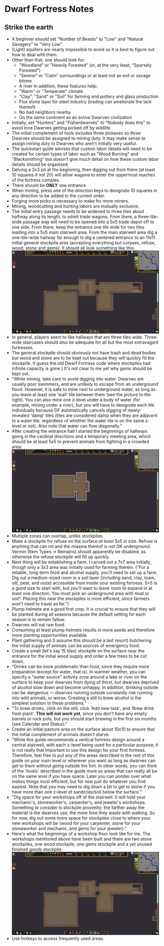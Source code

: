 # Dwarf Fortress Notes

## Strike the earth

* A beginner should set "Number of Beasts" to "Low" and "Natural Savagery" to
"Very Low".
* (Light) aquifers are nearly impossible to avoid so it is best to figure out
how to deal with them.
* Other than that, one should look for:
  * "Woodland" or "Heavily Forested" (or, at the very least, "Sparsely
  Forested")
  * "Serene" or "Calm" surroundings or at least not an evil or savage biome
  * A river
  In addition, these features help:
  * "Warm" or "Temperate" climate
  * "Clay", "Sand" or "Soil" for farming and pottery and glass production
  * Flux stone layer for steel industry (trading can ameliorate the lack
  thereof)
  * No bad neighbors nearby
  * On the same continent as an active Dwarven civilization
* Initially, set "Hunters" and "Fisherdwarves" to "Nobody does this" to avoid
lone Dwarves getting picked off by wildlife.
* The initial complement of tools includes three pickaxes so three Dwarves
should be assigned to mining duty. It may make sense to assign mining duty to
Dwarves who aren't initially very useful.
* The quickstart guide advises that custom labor details will need to be
created for certain types of labor such as "Wood Burning" and "Blacksmithing"
but doesn't give much detail on how these custom labor details should be
organized.
* Delving a 3x3 pit at the beginning, then digging out from there (at least 10
squares if not 20) will allow wagons to enter the uppermost reaches of the
fortress complex.
* There should be **ONLY** one entrance.
* When mining, press one of the direction keys to designate 10 squares in any
direction to be added to the current order.
* Forging more picks is necessary to make for more miners.
* Mining, woodcutting and hunting labors are mutually exclusive.
* The initial entry passage needs to be widened to three tiles about halfway
along its length, to admit trade wagons. From there, a three-tile-wide passage
way will need to be opened into a 5x5 trade depot off to one side. From there,
keep the entrance one tile wide for two tiles leading into a 5x5 main
stairwell area. From the main stairwell area dig a one-tile-wide hallway far
enough to dig a centered entrance to an 11x11 initial general stockpile area
(accepting everything but corpses, refuse, wood, stone and gems). It should
all look something like this: ![Entrance halls](df-entrance-halls.png)
* In general, players seem to like hallways that are three tiles wide.
Three-wide staircases should also be adequate for all but the most extravagant
fortresses.
* The general stockpile should obviously not have trash and dead bodies but
wood and stone are to be kept out because they will quickly fill the
stockpile. (I guess the old Dwarf Fortress code where stockpiles had infinite
capacity is gone.) It's not clear to me yet why gems should be kept out.
* "While mining, take care to avoid digging into water. Dwarves are usually
poor swimmers, and are unlikely to escape from an underground flood. However,
it is safe to mine next to underground water, as long as you leave at least
one 'wall' tile between them (see the picture to the right). You can also mine
one z-level under a body of water (for example, mining under a river), but you
will have to designate each tile individually because DF automatically cancels
digging of newly-revealed 'damp' tiles (tiles are considered damp when they
are adjacent to a water tile, regardless of whether the water tile is on the
same z-level or not). Also note that water can flow diagonally."
* After creating the entrance hall I started the beginnings of hallways going
in the cardinal directions and a temporary meeting area, which should be at
least 5x5 to prevent animals from fighting in a crowded area:
![Z-level -2 beginnings](df-z-level-negative-2.png)
* Multiple zones can overlap, unlike stockpiles.
* Make a stockpile for refuse on the surface *at least* 5x5 in size. Refuse
is anything that can rot and the miasma thereof is not OK underground. Vermin
(Item Types → Remains) should apparently be disabled, as otherwise the refuse
stockpile will fill up quickly.
* Next thing will be establishing a farm. I carved out a 7x7 area initially,
though only a 3x3 area was initially used for farming therein. ("For a
reliable, long-term food and alcohol supply, you'll need to set up a farm. Dig
out a medium-sized room in a soil layer (including sand, clay, loam, silt,
peat, and ooze) accessible from inside your existing fortress. 5×5 is a good
size to start with, but you'll want to leave room to expand in at least one
direction. You must pick an underground area with mud or soil*. Placing this
near the stockpiles is more efficient, since farmers won't need to travel as
far.")
* Plump helmets are a good first crop. It is crucial to ensure that they will
be planted during all seasons because the default setting for each season is
to remain fallow.
* Dwarves will eat raw food.
* Consuming at least plump helmets results in more seeds and therefore more
planting opportunities available.
* Plant gathering and (I assume this should be a last resort) butchering the
initial supply of animals can be sources of emergency food.
* Create a small (let's say 15 tiles) stockpile on the surface near the
entrance for the initial wood supply and order a few trees to be cut down.
* "Drinks can be more problematic than food, since they require more
preparation (except for water, that is). In warmer weather, you can specify a
"water source" activity zone around a lake or river on the surface to keep
your dwarves from dying of thirst, but dwarves deprived of alcohol slow down
and become unhappy. In addition, drinking outside can be dangerous — dwarves
running outside constantly risk running into wild animals, or worse. Creating
a still to brew alcohol is the simplest solution to these problems."
* "To brew drinks, click on the still, click 'Add new task', and 'Brew drink
from plant'. **This will not work yet**, since you don't have any empty
barrels or rock pots, but you should start brewing in the first six months
(see Calendar and Status)."
* Create an initial pasture area on the surface about 10x10 to ensure that the
initial complement of animals doesn't starve.
* "While this guide recommends a vertical fortress design around a central
stairwell, with each z-level being used for a particular purpose, it is not
really that important to use this design for your first fortress. Therefore,
feel free to put any of the areas described in the rest of this guide on your
main level or wherever you want as long as dwarves can get to them without
going outside the fort. In other words, you can think of the 'levels'
described in the guide more as areas that can really all be on the same level
if you have space. Later you can ponder over what makes things most efficient,
but for now just do whatever you find easiest. Note that you may need to dig
down a bit to get to stone if you have more than one z-level of sand/clay/soil
below the surface."
* "Dig space for your workshops off of the stairwell. It will hold your
mechanic's, stoneworker's, carpenter's, and jeweler's workshops. Something to
consider is stockpile proximity: the farther away the material is the dwarves
use, the more time they waste with walking. So for now, dig out some more
space for stockpiles close to where your new workshops will be (wood for your
carpenter, stone for your stoneworker and mechanic, and gems for your
jeweler)."
* Here's what the beginnings of a workshop floor look like for me. The
workshops mentioned above have been built and there are two stone stockpiles,
one wood stockpile, one gems stockpile and a yet unused finished goods
stockpile:
![Beginnings of a workshop floor](df-entrance-halls.png)
* Use hotkeys to access frequently used areas.
